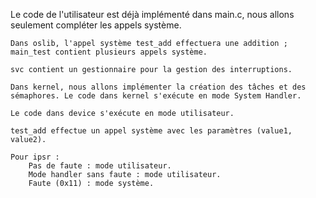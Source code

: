 Le code de l'utilisateur est déjà implémenté dans main.c, nous allons seulement compléter les appels système.

    Dans oslib, l'appel système test_add effectuera une addition ; main_test contient plusieurs appels système.

    svc contient un gestionnaire pour la gestion des interruptions.

    Dans kernel, nous allons implémenter la création des tâches et des sémaphores. Le code dans kernel s'exécute en mode System Handler.

    Le code dans device s'exécute en mode utilisateur.

    test_add effectue un appel système avec les paramètres (value1, value2).

    Pour ipsr :
        Pas de faute : mode utilisateur.
        Mode handler sans faute : mode utilisateur.
        Faute (0x11) : mode système.
